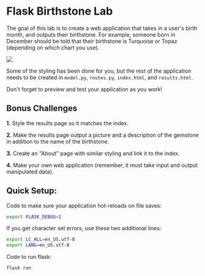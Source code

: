 # Flask Birthstone Lab

The goal of this lab is to create a web application that takes in a user's birth month, and outputs their birthstone. For example, someone born in December should be told that their birthstone is Turquoise or Topaz (depending on which chart you use).

<img src='https://encrypted-tbn0.gstatic.com/images?q=tbn%3AANd9GcQ4CS7kQxoMYpy-vXqy_kH9SLDDba96bCVJCw&usqp=CAU'>

Some of the styling has been done for you, but the rest of the application needs to be created in `model.py`, `routes.py`, `index.html`, and `results.html`.

Don't forget to preview and test your application as you work!

## Bonus Challenges

**1.** Style the results page so it matches the index.

**2.** Make the results page output a picture and a description of the gemstone in addition to the name of the birthstone.

**3.** Create an "About" page with similar styling and link it to the index.

**4.** Make your own web application (remember, it must take input and output manipulated data).

## Quick Setup:

Code to make sure your application hot-reloads on file saves:
```bash
export FLASK_DEBUG=1
```

If you get character set errors, use these two additional lines:
```bash
export LC_ALL=en_US.utf-8
export LANG=en_US.utf-8
```

Code to run flask:
```bash
flask run
```
